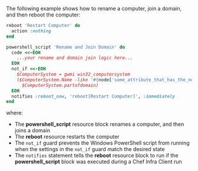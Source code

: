 The following example shows how to rename a computer, join a domain, and
then reboot the computer:

```ruby
reboot 'Restart Computer' do
  action :nothing
end

powershell_script 'Rename and Join Domain' do
  code <<-EOH
    ...your rename and domain join logic here...
  EOH
  not_if <<-EOH
    $ComputerSystem = gwmi win32_computersystem
    ($ComputerSystem.Name -like '#{node['some_attribute_that_has_the_new_name']}') -and
      $ComputerSystem.partofdomain)
  EOH
  notifies :reboot_now, 'reboot[Restart Computer]', :immediately
end
```

where:

- The **powershell_script** resource block renames a computer, and
    then joins a domain
- The **reboot** resource restarts the computer
- The `not_if` guard prevents the Windows PowerShell script from
    running when the settings in the `not_if` guard match the desired
    state
- The `notifies` statement tells the **reboot** resource block to run
    if the **powershell_script** block was executed during a Chef Infra
    Client run
